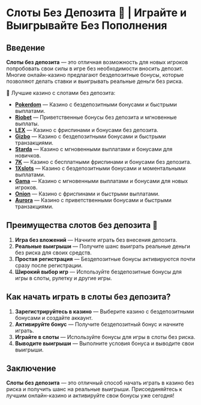 # Слоты Без Депозита 🎰 | Играйте и Выигрывайте Без Пополнения

## Введение

**Слоты без депозита** — это отличная возможность для новых игроков попробовать свои силы в игре без необходимости вносить депозит. Многие онлайн-казино предлагают бездепозитные бонусы, которые позволяют делать ставки и выигрывать реальные деньги без риска.

🎰 Лучшие казино с слотами без депозита:

- **[Pokerdom](https://brandplay.link/4k77v2yx)** — Казино с бездепозитными бонусами и быстрыми выплатами.
- **[Riobet](https://brandplay.link/7xBLTPyj)** — Приветственные бонусы без депозита и мгновенные выплаты.
- **[LEX](https://brandplay.link/zW4hdDFV)** — Казино с фриспинами и бонусами без депозита.
- **[Gizbo](https://brandplay.link/bprXw4YV)** — Казино с бездепозитными бонусами и быстрыми транзакциями.
- **[Starda](https://brandplay.link/fB7xwRFL)** — Казино с мгновенными выплатами и бонусами для новичков.
- **[7K](https://brandplay.link/BvQyFShp)** — Казино с бесплатными фриспинами и бонусами без депозита.
- **[1Xslots](https://brandplay.link/hSB1khtr)** — Казино с бездепозитными бонусами и моментальными выплатами.
- **[Gama](https://brandplay.link/j6NMKsDz)** — Казино с мгновенными выплатами и бонусами для новых игроков.
- **[Onion](https://brandplay.link/zBGRVpQ9)** — Казино с фриспинами и быстрыми выплатами.
- **[Aurora](https://10trafic-stat2.com/click/668546556bcc6313411604bd/6766/13032/subaccount)** — Казино с приветственными бонусами и быстрыми транзакциями.

## Преимущества слотов без депозита 🎯

1. **Игра без вложений** — Начните играть без внесения депозита.
2. **Реальные выигрыши** — Получите шанс выиграть реальные деньги без риска для своих средств.
3. **Простая регистрация** — Бездепозитные бонусы активируются почти сразу после регистрации.
4. **Широкий выбор игр** — Используйте бездепозитные бонусы для игры в слоты, рулетку и другие игры.

## Как начать играть в слоты без депозита?

1. **Зарегистрируйтесь в казино** — Выберите казино с бездепозитными бонусами и создайте аккаунт.
2. **Активируйте бонус** — Получите бездепозитный бонус и начните играть.
3. **Играйте в слоты** — Используйте бонусы для игры в слоты без риска.
4. **Выводите выигрыши** — Выполните условия бонуса и выводите свои выигрыши.

## Заключение

**Слоты без депозита** — это отличный способ начать играть в казино без риска и получить шанс на реальные выигрыши. Присоединяйтесь к лучшим онлайн-казино и активируйте свои бонусы уже сегодня!
